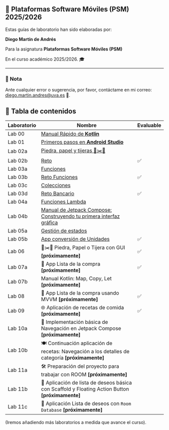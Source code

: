 ## 📱 Plataformas Software Móviles (PSM) 2025/2026

Estas guías de laboratorio han sido elaboradas por:

 **Diego Martín de Andrés** 
 
 Para la asignatura **Plataformas Software Móviles (PSM)** 
 
 En el curso académico 2025/2026. 🎓

---

### 📌 Nota

Ante cualquier error o sugerencia, por favor, contáctame en mi correo: [diego.martin.andres@uva.es](mailto:diego.martin.andres@uva.es) 📧.


## 📝 Tabla de contenidos

| Laboratorio | Nombre | Evaluable |
|-------------|-----------|-----------|
| Lab 00 | [Manual Rápido de **Kotlin**](/labo00/README.md) |   |
| Lab 01 | [Primeros pasos en **Android Studio**](/labo01/README.md) |  |
| Lab 02a | [Piedra, papel y tijeras 🚽✂️📄](/labo02/README.md) |  |
| Lab 02b | [Reto](/labo02/retoLabo02.md) | ✅ |
| Lab 03a | [Funciones](/labo03/funciones/README.md) |  |
| Lab 03b | [Reto Funciones](/labo03/funciones/RetoFunciones.md) | ✅ |
| Lab 03c | [Colecciones](/labo03/colecciones/README.md) |  |
| Lab 03d | [Reto Bancario](/labo03/colecciones/RetoBancario.md) | ✅ |
| Lab 04a | [Funciones Lambda](/labo04/lambdas/README.md) |  |
| Lab 04b | [Manual de Jetpack Compose: Construyendo tu primera interfaz gráfica](/labo04/GUI1/README.md) |  |
| Lab 05a | [Gestión de estados](/labo05/GestionEstados/README.md) |  |
| Lab 05b | [App conversión de Unidades](/labo05/AppConversionUnidades/README.md) | ✅ |
| Lab 06 | 🚽✂️📄 Piedra, Papel o Tijera con GUI **[próximamente]** | ✅ |
| Lab 07a | 📱 App Lista de la compra **[próximamente]** | ✅ |
| Lab 07b | Manual Kotlin: Map, Copy, Let **[próximamente]** |   |
| Lab 08 | 📱 App Lista de la compra usando MVVM **[próximamente]** | ✅ |
| Lab 09 | 🌐 Aplicación de recetas de comida **[próximamente]** | ✅ |
| Lab 10a | 🚀 Implementación básica de Navegación en Jetpack Compose **[próximamente]** |   |
| Lab 10b | 🍽️ Continuación aplicación de recetas: Navegación a los detalles de categoría **[próximamente]** |   |
| Lab 11a | 🛠️ Preparación del proyecto para trabajar con ROOM **[próximamente]** |   |
| Lab 11b | 🚀 Aplicación de lista de deseos básica con Scaffold y Floating Action Button **[próximamente]** |   |
| Lab 11c | 📱 Aplicación Lista de deseos con `Room Database` **[próximamente]** |   |


(Iremos añadiendo más laboratorios a medida que avance el curso).
